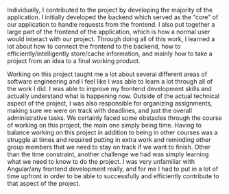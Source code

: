 Individually, I contributed to the project by developing the majority of the application. I initially developed the backend which served as the “core” of our application to handle requests from the frontend. I also put together a large part of the frontend of the application, which is how a normal user would interact with our project. Through doing all of this work, I learned a lot about how to connect the frontend to the backend, how to efficiently/intelligently store/cache information, and mainly how to take a project from an idea to a final working product.
    
Working on this project taught me a lot about several different areas of software engineering and I feel like I was able to learn a lot through all of the work I did. I was able to improve my frontend development skills and actually understand what is happening now. Outside of the actual technical aspect of the project, I was also responsible for organizing assignments, making sure we were on track with deadlines, and just the overall administrative tasks. We certainly faced some obstacles through the course of working on this project, the main one simply being time. Having to balance working on this project in addition to being in other courses was a struggle at times and required putting in extra work and reminding other group members that we need to stay on track if we want to finish. Other than the time constraint, another challenge we had was simply learning what we need to know to do the project. I was very unfamiliar with Angular/any frontend development really, and for me I had to put in a lot of time upfront in order to be able to successfully and efficiently contribute to that aspect of the project.
